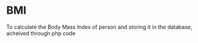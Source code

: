 # BMI
To calculate the Body Mass Index of person and storing it in the database, acheived through php code
